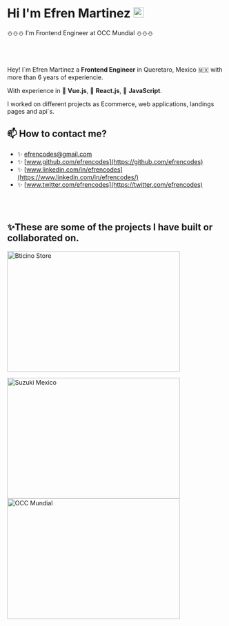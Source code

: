# Hi I'm Efren Martinez <img src="https://media.giphy.com/media/hvRJCLFzcasrR4ia7z/giphy.gif" width="24" height="24"></img>

⛄⛄⛄ I'm Frontend Engineer at OCC Mundial ⛄⛄⛄

<br>
<br>

Hey! I´m Efren Martinez a **Frontend Engineer** in Queretaro, Mexico 🇲🇽 with more than 6 years of experiencie.

With experience in 💚 **Vue.js**, 💙 **React.js**, 💛 **JavaScript**.

I worked on different projects as Ecommerce, web applications, landings pages and api´s.

## 📫 How to contact me?

- ✨ [efrencodes@gmail.com](mailto:efrencodes@gmail.com)
- ✨ [www.github.com/efrencodes](https://github.com/efrencodes)
- ✨ [www.linkedin.com/in/efrencodes](https://www.linkedin.com/in/efrencodes/)
- ✨ [www.twitter.com/efrencodes](https://twitter.com/efrencodes)

<br>
<br>

## ✨These are some of the projects I have built or collaborated on.

<p>
    <a
        href="https://store.bticino.com.mx/"
        target="_blank">
            <img
                src="https://res.cloudinary.com/efrencodes/image/upload/v1659818960/github.com/project/bticino-store.webp"
                alt="Bticino Store"
                width="400"
                height="280"
            />
    </a>
</p>
<p>
    <a
        href="https://www.suzuki.com.mx/autos/"
        target="_blank">
            <img
                src="https://res.cloudinary.com/efrencodes/image/upload/v1659818960/github.com/project/suzuki.webp"
                alt="Suzuki Mexico"
                width="400"
                height="280"
            />
    </a>
    <a
        href="https://www.occ.com.mx/empresas/"
        target="_blank">
            <img
                src="https://res.cloudinary.com/efrencodes/image/upload/v1659818960/github.com/project/occ-mundial.webp"
                alt="OCC Mundial"
                width="400"
                height="280"
            />
    </a>
</p>
